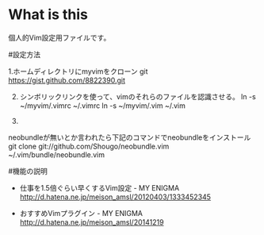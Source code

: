 # What is this

個人的Vim設定用ファイルです。

#設定方法

1.ホームディレクトリにmyvimをクローン
git https://gist.github.com/8822390.git

2. シンボリックリンクを使って、vimのそれらのファイルを認識させる。
ln -s ~/myvim/.vimrc ~/.vimrc
ln -s ~/myvim/.vim ~/.vim

3. 
neobundleが無いとか言われたら下記のコマンドでneobundleをインストール
git clone git://github.com/Shougo/neobundle.vim ~/.vim/bundle/neobundle.vim

#機能の説明

* 仕事を1.5倍ぐらい早くするVim設定 - MY ENIGMA http://d.hatena.ne.jp/meison_amsl/20120403/1333452345

* おすすめVimプラグイン - MY ENIGMA http://d.hatena.ne.jp/meison_amsl/20141219




